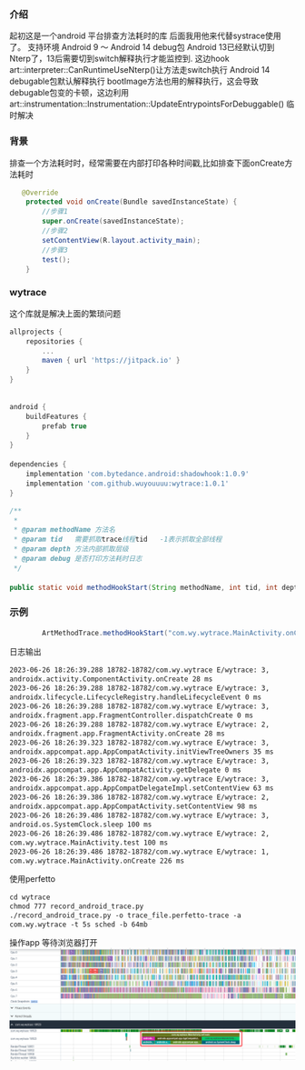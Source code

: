 ### 介绍
起初这是一个android 平台排查方法耗时的库
后面我用他来代替systrace使用了。
支持环境
Android 9 ～ Android 14 debug包
Android 13已经默认切到Nterp了，13后需要切到switch解释执行才能监控到. 这边hook art::interpreter::CanRuntimeUseNterp()让方法走switch执行
Android 14 debugable包默认解释执行 bootImage方法也用的解释执行，这会导致debugable包变的卡顿，这边利用art::instrumentation::Instrumentation::UpdateEntrypointsForDebuggable() 临时解决

### 背景
排查一个方法耗时时，经常需要在内部打印各种时间戳,比如排查下面onCreate方法耗时
```java
   @Override
    protected void onCreate(Bundle savedInstanceState) {
        //步骤1
        super.onCreate(savedInstanceState);
        //步骤2
        setContentView(R.layout.activity_main);
        //步骤3
        test();
    }

```
### wytrace
这个库就是解决上面的繁琐问题


```groovy
allprojects {
    repositories {
        ...
        maven { url 'https://jitpack.io' }
    }
}
```

```groovy

android {
    buildFeatures {
        prefab true
    }
}

dependencies {
    implementation 'com.bytedance.android:shadowhook:1.0.9'
    implementation 'com.github.wuyouuuu:wytrace:1.0.1'
}
```


```java
/**
 *
 * @param methodName 方法名
 * @param tid   需要抓取trace线程tid   -1表示抓取全部线程
 * @param depth 方法内部抓取层级
 * @param debug 是否打印方法耗时日志
 */

public static void methodHookStart(String methodName, int tid, int depth, boolean debug){}

```
### 示例
```java
        ArtMethodTrace.methodHookStart("com.wy.wytrace.MainActivity.onCreate", Process.myTid(),3,true);

```
日志输出
```text
2023-06-26 18:26:39.288 18782-18782/com.wy.wytrace E/wytrace: 3, androidx.activity.ComponentActivity.onCreate 28 ms
2023-06-26 18:26:39.288 18782-18782/com.wy.wytrace E/wytrace: 3, androidx.lifecycle.LifecycleRegistry.handleLifecycleEvent 0 ms
2023-06-26 18:26:39.288 18782-18782/com.wy.wytrace E/wytrace: 3, androidx.fragment.app.FragmentController.dispatchCreate 0 ms
2023-06-26 18:26:39.288 18782-18782/com.wy.wytrace E/wytrace: 2, androidx.fragment.app.FragmentActivity.onCreate 28 ms
2023-06-26 18:26:39.323 18782-18782/com.wy.wytrace E/wytrace: 3, androidx.appcompat.app.AppCompatActivity.initViewTreeOwners 35 ms
2023-06-26 18:26:39.323 18782-18782/com.wy.wytrace E/wytrace: 3, androidx.appcompat.app.AppCompatActivity.getDelegate 0 ms
2023-06-26 18:26:39.386 18782-18782/com.wy.wytrace E/wytrace: 3, androidx.appcompat.app.AppCompatDelegateImpl.setContentView 63 ms
2023-06-26 18:26:39.386 18782-18782/com.wy.wytrace E/wytrace: 2, androidx.appcompat.app.AppCompatActivity.setContentView 98 ms
2023-06-26 18:26:39.486 18782-18782/com.wy.wytrace E/wytrace: 3, android.os.SystemClock.sleep 100 ms
2023-06-26 18:26:39.486 18782-18782/com.wy.wytrace E/wytrace: 2, com.wy.wytrace.MainActivity.test 100 ms
2023-06-26 18:26:39.486 18782-18782/com.wy.wytrace E/wytrace: 1, com.wy.wytrace.MainActivity.onCreate 226 ms
```
使用perfetto 
```shell
cd wytrace
chmod 777 record_android_trace.py
./record_android_trace.py -o trace_file.perfetto-trace -a com.wy.wytrace -t 5s sched -b 64mb
```
操作app 等待浏览器打开
![img.png](img.png)



